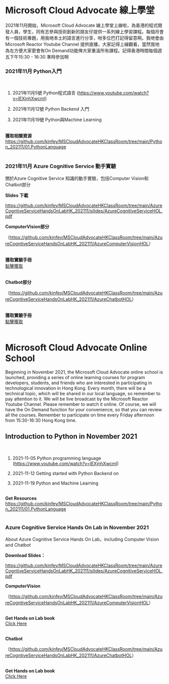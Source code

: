 # **Microsoft Cloud Advocate 線上學堂**

2021年11月開始，Microsoft Cloud Advocate 線上學堂上線啦，為香港的程式開發人員，學生，同有志參與技術創新的朋友仔提供一系列線上學習課程。每個月會有一個技術專題，用我哋本土的語言進行分享，咁多位巴打記得留意啊。我哋會由Microsoft Reactor Youtube Channel 提供直播，大家記得上線觀看，當然我地為左方便大家更會有On Demand功能俾大家重溫所有課程。記得香港時間每個週五下午15:30 - 16:30 準時參加啊

### **2021年11月  Python入門**
<br/>


1. 2021年11月5號 Python程式語言 (<a hreft="https://www.youtube.com/watch?v=IEXjnhXwcmI">https://www.youtube.com/watch?v=IEXjnhXwcmI</a>)

2. 2021年11月12號 Python Backend 入門

3. 2021年11月19號 Python與Machine Learning 



<br/>
<b>獲取相關資源</b><br/>
<a href="https://github.com/kinfey/MSCloudAdvocateHKClassRoom/tree/main/Python_202111/01.PythonLanguage">https://github.com/kinfey/MSCloudAdvocateHKClassRoom/tree/main/Python_202111/01.PythonLanguage</a>
<br/><br/>


### **2021年11月  Azure Cognitive Service 動手實驗**

關於Azure Cognitive Service 知識的動手實驗，包括Computer Vision和Chatbot部分 

**Slides 下載**  

<a href="https://github.com/kinfey/MSCloudAdvocateHKClassRoom/tree/main/AzureCogntiveServiceHandsOnLabHK_202111/silides/AzureCognitiveServiceHOL.pdf">https://github.com/kinfey/MSCloudAdvocateHKClassRoom/tree/main/AzureCogntiveServiceHandsOnLabHK_202111/silides/AzureCognitiveServiceHOL.pdf</a>


**ComputerVision部分**

（<a href="https://github.com/kinfey/MSCloudAdvocateHKClassRoom/tree/main/AzureCogntiveServiceHandsOnLabHK_202111/AAzureComputerVisionHOL">https://github.com/kinfey/MSCloudAdvocateHKClassRoom/tree/main/AzureCogntiveServiceHandsOnLabHK_202111/AzureComputerVisionHOL</a>）


<br/>
<b>獲取實驗手冊</b>
<br/>
<a href="https://github.com/kinfey/MSCloudAdvocateHKClassRoom/tree/main/AzureCogntiveServiceHandsOnLabHK_202111/AzureComputerVisionHOL/code">點擊獲取</a>
<br/><br/>

**Chatbot部分**

（<a href="https://github.com/kinfey/MSCloudAdvocateHKClassRoom/tree/main/AzureCogntiveServiceHandsOnLabHK_202111/AzureChatbotHOL">https://github.com/kinfey/MSCloudAdvocateHKClassRoom/tree/main/AzureCogntiveServiceHandsOnLabHK_202111/AzureChatbotHOL</a>）


<br/>
<b>獲取實驗手冊</b>
<br/>
<a href="https://github.com/kinfey/MSCloudAdvocateHKClassRoom/tree/main/AzureCogntiveServiceHandsOnLabHK_202111/AzureChatbotHOL/pdf">點擊獲取</a>
<br/><br/>


# **Microsoft Cloud Advocate Online School**

Beginning in November 2021, the Microsoft Cloud Advocate online school is launched, providing a series of online learning courses for program developers, students, and friends who are interested in participating in technological innovation in Hong Kong. Every month, there will be a technical topic, which will be shared in our local language, so remember to pay attention to it. We will be live broadcast by the Microsoft Reactor Youtube Channel. Please remember to watch it online. Of course, we will have the On Demand function for your convenience, so that you can review all the courses. Remember to participate on time every Friday afternoon from 15:30-16:30 Hong Kong time.

## **Introduction to Python in November 2021**
<br>


1. 2021-11-05 Python programming language (<a hreft="https://www.youtube.com/watch?v=IEXjnhXwcmI">https://www.youtube.com/watch?v=IEXjnhXwcmI</a>)

2. 2021-11-12 Getting started with Python Backend on 

3. 2021-11-19 Python and Machine Learning

<br/>
<b>Get Resources</b>
<br/>
<a href="https://github.com/kinfey/MSCloudAdvocateHKClassRoom/tree/main/Python_202111/01.PythonLanguage">https://github.com/kinfey/MSCloudAdvocateHKClassRoom/tree/main/Python_202111/01.PythonLanguage</a>
<br/><br/>


### **Azure Cognitive Service Hands On Lab in November 2021**

About Azure Cognitive Service Hands On Lab，including Computer Vision and Chatbot

**Download Slides：**

<a href="https://github.com/kinfey/MSCloudAdvocateHKClassRoom/tree/main/AzureCogntiveServiceHandsOnLabHK_202111/silides/AzureCognitiveServiceHOL.pdf">https://github.com/kinfey/MSCloudAdvocateHKClassRoom/tree/main/AzureCogntiveServiceHandsOnLabHK_202111/silides/AzureCognitiveServiceHOL.pdf</a>



**ComputerVision**


（<a href="https://github.com/kinfey/MSCloudAdvocateHKClassRoom/tree/main/AzureCogntiveServiceHandsOnLabHK_202111/AAzureComputerVisionHOL">https://github.com/kinfey/MSCloudAdvocateHKClassRoom/tree/main/AzureCogntiveServiceHandsOnLabHK_202111/AzureComputerVisionHOL</a>）



<br/>
<b>Get Hands on Lab book</b>
<br/>
<a href="https://github.com/kinfey/MSCloudAdvocateHKClassRoom/tree/main/AzureCogntiveServiceHandsOnLabHK_202111/AzureComputerVisionHOL/code">Click  Here</a>
<br/><br/>

**Chatbot**

（<a href="https://github.com/kinfey/MSCloudAdvocateHKClassRoom/tree/main/AzureCogntiveServiceHandsOnLabHK_202111/AzureChatbotHOL">https://github.com/kinfey/MSCloudAdvocateHKClassRoom/tree/main/AzureCogntiveServiceHandsOnLabHK_202111/AzureChatbotHOL</a>）



<br/>
<b>Get Hands on Lab book</b>
<br/>
<a href="https://github.com/kinfey/MSCloudAdvocateHKClassRoom/tree/main/AzureCogntiveServiceHandsOnLabHK_202111/AzureChatbotHOL/pdf">Click Here</a>
<br/><br/>


 
